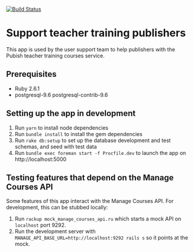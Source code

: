 [![Build Status](https://dfe-ssp.visualstudio.com/Become-A-Teacher/_apis/build/status/Find/manage-courses-support?branchName=vsts_build_and_deploy)](https://dfe-ssp.visualstudio.com/Become-A-Teacher/_build/latest?definitionId=47&branchName=vsts_build_and_deploy)

# Support teacher training publishers

This app is used by the user support team to help publishers with the Pubish teacher training courses service.

## Prerequisites

- Ruby 2.6.1
- postgresql-9.6 postgresql-contrib-9.6

## Setting up the app in development

1. Run `yarn` to install node dependencies
2. Run `bundle install` to install the gem dependencies
3. Run `rake db:setup` to set up the database development and test schemas, and seed with test data
4. Run `bundle exec foreman start -f Procfile.dev` to launch the app on http://localhost:5000

## Testing features that depend on the Manage Courses API

Some features of this app interact with the Manage Courses API. For development, this can be stubbed locally:

1. Run `rackup mock_manage_courses_api.ru` which starts a mock API on `localhost` port 9292.
2. Run the development server with `MANAGE_API_BASE_URL=http://localhost:9292 rails s` so it points at the mock.
